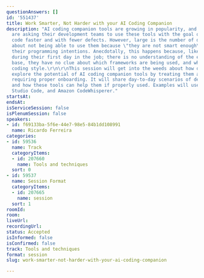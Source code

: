 ```yaml
---
questionAnswers: []
id: '551437'
title: Work Smarter, Not Harder with your AI Coding Companion
description: "AI coding companion tools are growing in popularity, and many organizations
  are asking their development teams to use these tools with the goal of producing
  code faster and with fewer defects. However, large is the number of developers complaining
  about not being able to use them because \"they are not smart enough\" to understand
  their programming intentions. Anecdotally, this happens because, like a new developer
  during their first day in the job; there is no understanding of the existing code
  base, they have no clue about which frameworks are being used, and what is the required
  coding style.\r\n\r\nThis session will get into the weeds about how developers can
  explore the potential of AI coding companion tools by treating them as a new developer
  requiring proper onboarding. It will share day-to-day scenarios of developer problems
  and how these tools can help them if properly used. Examples will use Java, Visual
  Studio Code, and Amazon CodeWhisperer."
startsAt: 
endsAt: 
isServiceSession: false
isPlenumSession: false
speakers:
- id: f69133ba-5f6e-44e7-98e5-84b1dd108991
  name: Ricardo Ferreira
categories:
- id: 59536
  name: Track
  categoryItems:
  - id: 207660
    name: Tools and techniques
  sort: 0
- id: 59537
  name: Session Format
  categoryItems:
  - id: 207665
    name: session
  sort: 1
roomId: 
room: 
liveUrl: 
recordingUrl: 
status: Accepted
isInformed: false
isConfirmed: false
track: Tools and techniques
format: session
slug: work-smarter-not-harder-with-your-ai-coding-companion

---
```

